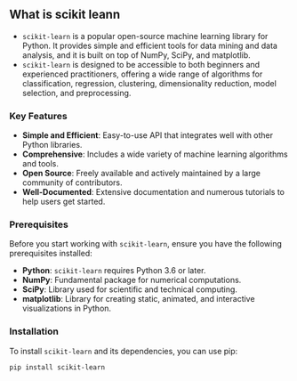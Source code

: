 ## What is scikit leann

- `scikit-learn` is a popular open-source machine learning library for Python. It provides simple and efficient tools for data mining and data analysis, and it is built on top of NumPy, SciPy, and matplotlib.
- `scikit-learn` is designed to be accessible to both beginners and experienced practitioners, offering a wide range of algorithms for classification, regression, clustering, dimensionality reduction, model selection, and preprocessing.

### Key Features

- **Simple and Efficient**: Easy-to-use API that integrates well with other Python libraries.
- **Comprehensive**: Includes a wide variety of machine learning algorithms and tools.
- **Open Source**: Freely available and actively maintained by a large community of contributors.
- **Well-Documented**: Extensive documentation and numerous tutorials to help users get started.

### Prerequisites

Before you start working with `scikit-learn`, ensure you have the following prerequisites installed:

- **Python**: `scikit-learn` requires Python 3.6 or later.
- **NumPy**: Fundamental package for numerical computations.
- **SciPy**: Library used for scientific and technical computing.
- **matplotlib**: Library for creating static, animated, and interactive visualizations in Python.

### Installation

To install `scikit-learn` and its dependencies, you can use pip:

```sh
pip install scikit-learn
```


